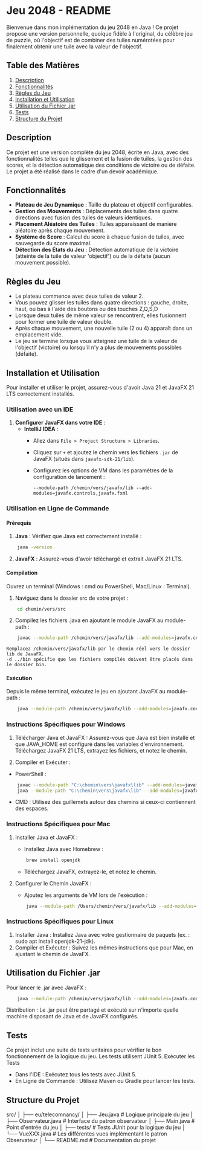 # Jeu 2048 - README

Bienvenue dans mon implémentation du jeu 2048 en Java ! Ce projet propose une version personnelle, quoique fidèle à l'original, du célèbre jeu de puzzle, où l'objectif est de combiner des tuiles numérotées pour finalement obtenir une tuile avec la valeur de l'objectif.

## Table des Matières

1. [Description](#description)
2. [Fonctionnalités](#fonctionnalités)
3. [Règles du Jeu](#règles-du-jeu)
4. [Installation et Utilisation](#installation-et-utilisation)
5. [Utilisation du Fichier .jar](#utilisation-du-fichier-jar)
6. [Tests](#tests)
7. [Structure du Projet](#structure-du-projet)

## Description

Ce projet est une version complète du jeu 2048, écrite en Java, avec des fonctionnalités telles que le glissement et la fusion de tuiles, la gestion des scores, et la détection automatique des conditions de victoire ou de défaite. Le projet a été réalisé dans le cadre d'un devoir académique.

## Fonctionnalités

- **Plateau de Jeu Dynamique** : Taille du plateau et objectif configurables.
- **Gestion des Mouvements** : Déplacements des tuiles dans quatre directions avec fusion des tuiles de valeurs identiques.
- **Placement Aléatoire des Tuiles** : Tuiles apparaissant de manière aléatoire après chaque mouvement.
- **Système de Score** : Calcul du score à chaque fusion de tuiles, avec sauvegarde du score maximal.
- **Détection des États du Jeu** : Détection automatique de la victoire (atteinte de la tuile de valeur 'objectif') ou de la défaite (aucun mouvement possible).

## Règles du Jeu

- Le plateau commence avec deux tuiles de valeur 2.
- Vous pouvez glisser les tuiles dans quatre directions : gauche, droite, haut, ou bas à l'aide des boutons ou des touches Z,Q,S,D
- Lorsque deux tuiles de même valeur se rencontrent, elles fusionnent pour former une tuile de valeur double.
- Après chaque mouvement, une nouvelle tuile (2 ou 4) apparaît dans un emplacement vide.
- Le jeu se termine lorsque vous atteignez une tuile de la valeur de l'objectif (victoire) ou lorsqu'il n'y a plus de mouvements possibles (défaite).

## Installation et Utilisation

Pour installer et utiliser le projet, assurez-vous d'avoir Java 21 et JavaFX 21 LTS correctement installés.

### Utilisation avec un IDE

1. **Configurer JavaFX dans votre IDE** :
   - **IntelliJ IDEA** :
     - Allez dans `File > Project Structure > Libraries`.
     - Cliquez sur `+` et ajoutez le chemin vers les fichiers `.jar` de JavaFX (situés dans `javafx-sdk-21/lib`).
     - Configurez les options de VM dans les paramètres de la configuration de lancement :

       ```
       --module-path /chemin/vers/javafx/lib --add-modules=javafx.controls,javafx.fxml
       ```

### Utilisation en Ligne de Commande

#### Prérequis

1. **Java** : Vérifiez que Java est correctement installé :
```bash
    java -version
```
2. **JavaFX** : Assurez-vous d'avoir téléchargé et extrait JavaFX 21 LTS.

#### Compilation

Ouvrez un terminal (Windows : cmd ou PowerShell, Mac/Linux : Terminal).

1. Naviguez dans le dossier src de votre projet :
```bash
    cd chemin/vers/src
```

2. Compilez les fichiers .java en ajoutant le module JavaFX au module-path :
```bash
    javac --module-path /chemin/vers/javafx/lib --add-modules=javafx.controls,javafx.fxml -d ../bin eu/telecomnancy/*.java
```
    Remplacez /chemin/vers/javafx/lib par le chemin réel vers le dossier lib de JavaFX.
    -d ../bin spécifie que les fichiers compilés doivent être placés dans le dossier bin.

#### Exécution

Depuis le même terminal, exécutez le jeu en ajoutant JavaFX au module-path :
```bash
    java --module-path /chemin/vers/javafx/lib --add-modules=javafx.controls,javafx.fxml -cp ../bin eu.telecomnancy.Main
```

### Instructions Spécifiques pour Windows

1. Télécharger Java et JavaFX :
    Assurez-vous que Java est bien installé et que JAVA_HOME est configuré dans les variables d'environnement.
    Téléchargez JavaFX 21 LTS, extrayez les fichiers, et notez le chemin.

2. Compiler et Exécuter :
- PowerShell :
```bash
    javac --module-path "C:\chemin\vers\javafx\lib" --add-modules=javafx.controls,javafx.fxml -d bin src\eu\telecomnancy\*.java
    java --module-path "C:\chemin\vers\javafx\lib" --add-modules=javafx.controls,javafx.fxml -cp bin eu.telecomnancy.Main
```
- CMD : Utilisez des guillemets autour des chemins si ceux-ci contiennent des espaces.

### Instructions Spécifiques pour Mac

1. Installer Java et JavaFX :
    - Installez Java avec Homebrew :
    ```bash
        brew install openjdk
    ```
    - Téléchargez JavaFX, extrayez-le, et notez le chemin.

2. Configurer le Chemin JavaFX :

    - Ajoutez les arguments de VM lors de l'exécution :
    ```bash
        java --module-path /Users/chemin/vers/javafx/lib --add-modules=javafx.controls,javafx.fxml -cp bin eu.telecomnancy.Main
    ```

### Instructions Spécifiques pour Linux

1. Installer Java :
    Installez Java avec votre gestionnaire de paquets (ex. : sudo apt install openjdk-21-jdk).
2. Compiler et Exécuter :
    Suivez les mêmes instructions que pour Mac, en ajustant le chemin de JavaFX.


## Utilisation du Fichier .jar

Pour lancer le .jar avec JavaFX :
```bash
    java --module-path /chemin/vers/javafx/lib --add-modules=javafx.controls,javafx.fxml -jar jeu2048.jar
```
Distribution : Le .jar peut être partagé et exécuté sur n'importe quelle machine disposant de Java et de JavaFX configurés.

## Tests

Ce projet inclut une suite de tests unitaires pour vérifier le bon fonctionnement de la logique du jeu. Les tests utilisent JUnit 5.
Exécuter les Tests

- Dans l'IDE : Exécutez tous les tests avec JUnit 5.
- En Ligne de Commande : Utilisez Maven ou Gradle pour lancer les tests.

## Structure du Projet

src/
│
├── eu/telecomnancy/
│   ├── Jeu.java                # Logique principale du jeu
│   ├── Observateur.java        # Interface du patron observateur
│   ├── Main.java               # Point d'entrée du jeu
│   ├── tests/                  # Tests JUnit pour la logique du jeu
│   └── VueXXX.java             # Les différentes vues implémentant le patron Observateur
│
└── README.md                   # Documentation du projet
